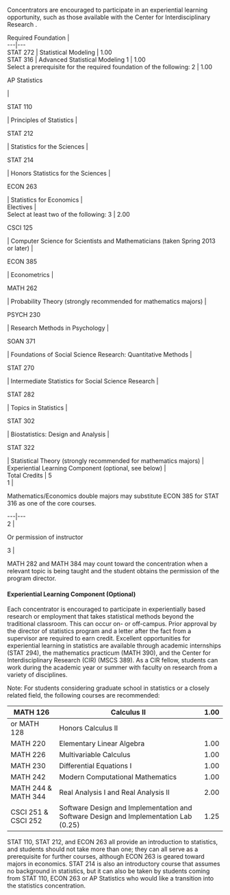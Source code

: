   
  
Concentrators are encouraged to participate in an experiential learning opportunity, such as those available with the  Center for Interdisciplinary Research  .

Required Foundation  |  
---|---  
STAT 272  |  Statistical Modeling  |  1.00  
STAT 316  |  Advanced Statistical Modeling  1  |  1.00  
Select a prerequisite for the required foundation of the following:  2  |  1.00  
  
AP Statistics

|  
  
STAT 110

|  Principles of Statistics  |  
  
STAT 212

|  Statistics for the Sciences  |  
  
STAT 214

|  Honors Statistics for the Sciences  |  
  
ECON 263

|  Statistics for Economics  |  
Electives  |  
Select at least two of the following:  3  |  2.00  
  
CSCI 125

|  Computer Science for Scientists and Mathematicians (taken Spring 2013 or later)  |  
  
ECON 385

|  Econometrics  |  
  
MATH 262

|  Probability Theory (strongly recommended for mathematics majors)  |  
  
PSYCH 230

|  Research Methods in Psychology  |  
  
SOAN 371

|  Foundations of Social Science Research: Quantitative Methods  |  
  
STAT 270

|  Intermediate Statistics for Social Science Research  |  
  
STAT 282

|  Topics in Statistics  |  
  
STAT 302

|  Biostatistics: Design and Analysis  |  
  
STAT 322

|  Statistical Theory (strongly recommended for mathematics majors)  |  
Experiential Learning Component (optional, see below)  |  
Total Credits  |  5  
1  |

Mathematics/Economics double majors may substitute ECON 385 for STAT 316 as one of the core courses.  
  
---|---  
2  |

Or permission of instructor  
  
3  |

MATH 282 and MATH 384 may count toward the concentration when a relevant topic is being taught and the student obtains the permission of the program director.  
  
####  Experiential Learning Component (Optional)

Each concentrator is encouraged to participate in experientially based research or employment that takes statistical methods beyond the traditional classroom. This can occur on- or off-campus. Prior approval by the director of statistics program and a letter after the fact from a supervisor are required to earn credit. Excellent opportunities for experiential learning in statistics are available through academic internships (STAT 294), the mathematics practicum (MATH 390), and the Center for Interdisciplinary Research (CIR) (MSCS 389). As a CIR fellow, students can work during the academic year or summer with faculty on research from a variety of disciplines.

Note: For students considering graduate school in statistics or a closely related field, the following courses are recommended:

MATH 126  |  Calculus II  |  1.00  
---|---|---  
or MATH 128  |  Honors Calculus II  
MATH 220  |  Elementary Linear Algebra  |  1.00  
MATH 226  |  Multivariable Calculus  |  1.00  
MATH 230  |  Differential Equations I  |  1.00  
MATH 242  |  Modern Computational Mathematics  |  1.00  
MATH 244 & MATH 344  |  Real Analysis I and Real Analysis II  |  2.00  
CSCI 251 & CSCI 252  |  Software Design and Implementation and Software Design and Implementation Lab (0.25)  |  1.25  
  
STAT 110, STAT 212, and ECON 263 all provide an introduction to statistics, and students should not take more than one; they can all serve as a prerequisite for further courses, although ECON 263 is geared toward majors in economics. STAT 214 is also an introductory course that assumes no background in statistics, but it can also be taken by students coming from STAT 110, ECON 263 or AP Statistics who would like a transition into the statistics concentration.

